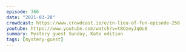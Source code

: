 ```yaml
---
episode: 366
date: "2021-03-28"
crowdcast: https://www.crowdcast.io/e/in-lieu-of-fun-episode-258
youtube: https://www.youtube.com/watch?v=tBOzeyJqQu8
summary: Mystery guest Sunday, Kate edition
tags: [mystery-guest]
---
```

